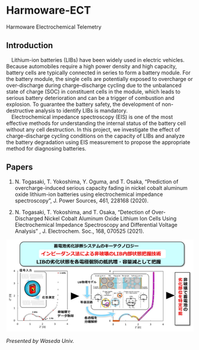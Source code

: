 # Harmoware-ECT
Harmoware Electrochemical Telemetry

## Introduction  
&emsp;Lithium-ion batteries (LIBs) have been widely used in electric vehicles. Because automobiles require a high power density and high capacity, battery cells are typically connected in series to form a battery module. For the battery module, the single cells are potentially exposed to overcharge or over-discharge during charge–discharge cycling due to the unbalanced state of charge (SOC) in constituent cells in the module, which leads to serious battery deterioration and can be a trigger of combustion and explosion. To guarantee the battery safety, the development of non-destructive analysis to identify LIBs is mandatory.  
&emsp;Electrochemical impedance spectroscopy (EIS) is one of the most effective methods for understanding the internal status of the battery cell without any cell destruction. In this project, we investigate the effect of charge-discharge cycling conditions on the capacity of LIBs and analyze the battery degradation using EIS measurement to propose the appropriate method for diagnosing batteries.  

## Papers
1. N. Togasaki, T. Yokoshima, Y. Oguma, and T. Osaka, “Prediction of overcharge-induced serious capacity fading in nickel cobalt aluminum oxide lithium-ion batteries using electrochemical impedance spectroscopy”, J. Power Sources, 461, 228168 (2020).

2. N. Togasaki, T. Yokoshima, and T. Osaka, “Detection of Over-Discharged Nickel Cobalt Aluminum Oxide Lithium Ion Cells Using Electrochemical Impedance Spectroscopy and Differential Voltage Analysis” , J. Electrochem. Soc., 168, 070525 (2021).

![alt text](https://github.com/Harmoware/Harmoware-ECT/blob/main/Fig/fig1.jpg?raw=true)

_Presented by Waseda Univ._
